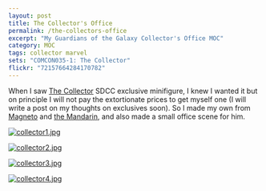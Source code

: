 ```yaml
---
layout: post
title: The Collector's Office
permalink: /the-collectors-office
excerpt: "My Guardians of the Galaxy Collector's Office MOC"
category: MOC
tags: collector marvel
sets: "COMCON035-1: The Collector"
flickr: "72157664284170782"
---
```


When I saw [The Collector](http://brickset.com/sets/COMCON035-1/The-Collector) SDCC exclusive minifigure, I knew I wanted it but on principle I will not pay the extortionate prices to get myself one (I will write a post on my thoughts on exclusives soon). So I made my own from [Magneto](http://brickset.com/minifigs/sh119/Magneto-Dark-Purple-Outfit) and [the Mandarin](http://brickset.com/minifigs/sh074/The-Mandarin), and also made a small office scene for him.

[![collector1.jpg](http://studshq.s3.amazonaws.com/lego-collector-moc-1.jpg)](http://studshq.s3.amazonaws.com/lego-collector-moc-1.jpg)

[![collector2.jpg](http://studshq.s3.amazonaws.com/lego-collector-moc-2.jpg)](http://studshq.s3.amazonaws.com/lego-collector-moc-2.jpg)

[![collector3.jpg](http://studshq.s3.amazonaws.com/lego-collector-moc-3.jpg)](http://studshq.s3.amazonaws.com/lego-collector-moc-3.jpg)

[![collector4.jpg](http://studshq.s3.amazonaws.com/lego-collector-moc-4.jpg)](http://studshq.s3.amazonaws.com/lego-collector-moc-4.jpg)




